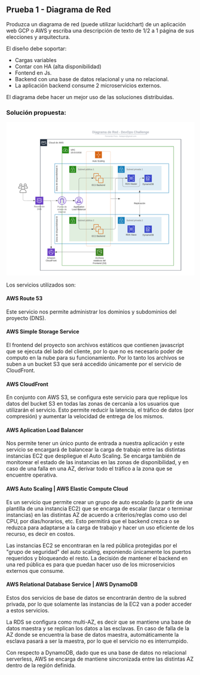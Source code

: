 ## Prueba 1 - Diagrama de Red

Produzca un diagrama de red (puede utilizar lucidchart) de un aplicación web GCP o AWS y escriba una descripción de texto de 1/2 a 1 página de sus elecciones y arquitectura.

El diseño debe soportar:

- Cargas variables
- Contar con HA (alta disponibilidad)
- Fontend en Js.
- Backend con una base de datos relacional y una no relacional.
- La aplicación backend consume 2 microservicios externos.

El diagrama debe hacer un mejor uso de las soluciones distribuidas.



### Solución propuesta:

![Diagrama de Red en AWS](https://github.com/fedapon/devops-challenge/blob/main/prueba-1/Craftech%20Challenge%20-%20Diagrama%20de%20Red.png)

Los servicios utilizados son:

#### AWS Route 53

Este servicio nos permite administrar los dominios y subdominios del proyecto (DNS).

#### AWS Simple Storage Service

El frontend del proyecto son archivos estáticos que contienen javascript que se ejecuta del lado del cliente, por lo que no es necesario poder de computo en la nube para su funcionamiento. Por lo tanto los archivos se suben a un bucket S3 que será accedido únicamente por el servicio de CloudFront.

#### AWS CloudFront

En conjunto con AWS S3, se configura este servicio para que replique los datos del bucket S3 en todas las zonas de cercanía a los usuarios que utilizarán el servicio. Esto permite reducir la latencia, el tráfico de datos (por compresión) y aumentar la velocidad de entrega de los mismos.

#### AWS Aplication Load Balancer

Nos permite tener un único punto de entrada a nuestra aplicación y este servicio se encargará de balancear la carga de trabajo entre las distintas instancias EC2 que despliegue el Auto Scaling. Se encarga también de monitorear el estado de las instancias en las zonas de disponibilidad, y en caso de una falla en una AZ, derivar todo el tráfico a la zona que se encuentre operativa.

#### AWS Auto Scaling | AWS Elastic Compute Cloud

Es un servicio que permite crear un grupo de auto escalado (a partir de una plantilla de una instancia EC2) que se encarga de escalar (lanzar o terminar instancias) en las distintas AZ de acuerdo a criterios/reglas como uso del CPU, por días/horarios, etc. Esto permitirá que el backend crezca o se reduzca para adaptarse a la carga de trabajo y hacer un uso eficiente de los recurso, es decir en costos.

Las instancias EC2 se encontraran en la red pública protegidas por el "grupo de seguridad" del auto scaling, exponiendo únicamente los puertos requeridos y bloqueando el resto. La decisión de mantener el backend en una red pública es para que puedan hacer uso de los microservicios externos que consume.

#### AWS Relational Database Service | AWS DynamoDB

Estos dos servicios de base de datos se encontrarán dentro de la subred privada, por lo que solamente las instancias de la EC2 van a poder acceder a estos servicios.

La RDS se configura como multi-AZ, es decir que se mantiene una base de datos maestra y se replican los datos a las esclavas. En caso de falla de la AZ donde se encuentra la base de datos maestra, automáticamente la esclava pasará a ser la maestra, por lo que el servicio no es interrumpido.

Con respecto a DynamoDB, dado que es una base de datos no relacional serverless, AWS se encarga de mantiene sincronizada entre las distintas AZ dentro de la región definida.

###### 



